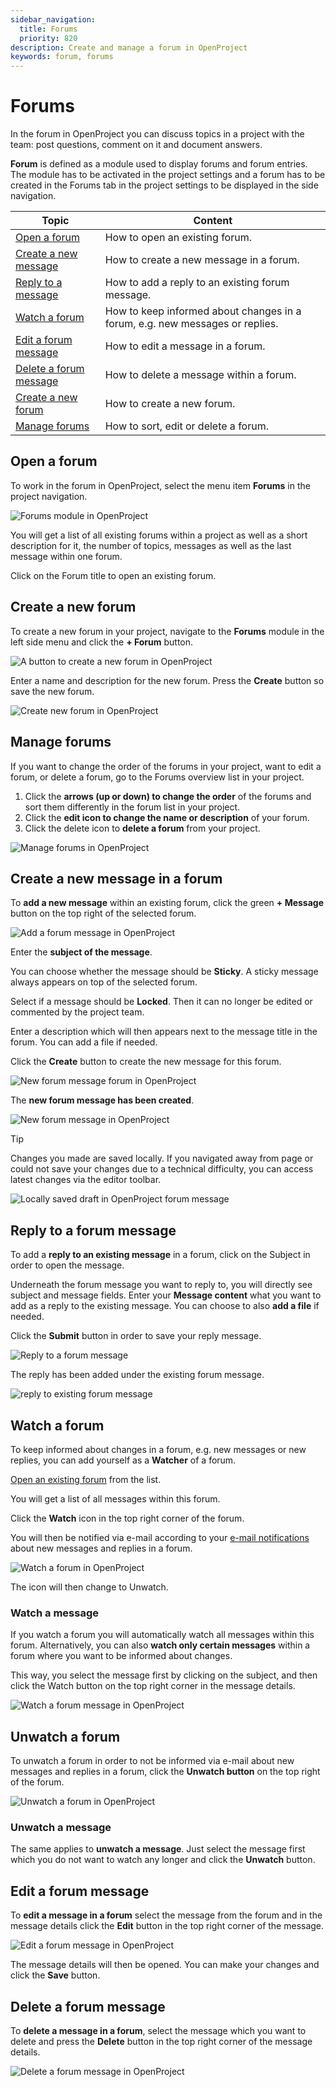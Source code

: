 ```yaml
---
sidebar_navigation:
  title: Forums
  priority: 820
description: Create and manage a forum in OpenProject
keywords: forum, forums
---
```


# Forums

In the forum in OpenProject you can discuss topics in a project with the team: post questions, comment on it and document answers.

<div class="glossary">

**Forum** is defined as a module used to display forums and forum entries. The module has to be activated in the project settings and a forum has to be created in the Forums tab in the project settings to be displayed in the side navigation.

</div>

| Topic                                                    | Content                                                                      |
|----------------------------------------------------------|------------------------------------------------------------------------------|
| [Open a forum](#open-a-forum)                            | How to open an existing forum.                                               |
| [Create a new message](#create-a-new-message-in-a-forum) | How to create a new message in a forum.                                      |
| [Reply to a message](#reply-to-a-forum-message)          | How to add a reply to an existing forum message.                             |
| [Watch a forum](#watch-a-forum)                          | How to keep informed about changes in a forum, e.g. new messages or replies. |
| [Edit a forum message](#edit-a-forum-message)            | How to edit a message in a forum.                                            |
| [Delete a forum message](#delete-a-forum-message)        | How to delete a message within a forum.                                      |
| [Create a new forum](#create-a-new-forum)                | How to create a new forum.                                                   |
| [Manage forums](#manage-forums)                          | How to sort, edit or delete a forum.                                         |

## Open a forum

To work in the forum in OpenProject, select the menu item **Forums** in the project navigation.

![Forums module in OpenProject](openproject_user_guide_forums_module.png)

You will get a list of all existing forums within a project as well as a short description for it, the number of topics, messages as well as the last message within one forum.

Click on the Forum title to open an existing forum.

## Create a new forum

To create a new forum in your project, navigate to the **Forums** module in the left side menu and click the **+ Forum** button.

![A button to create a new forum in OpenProject](openproject_user_guide_forums_module_new_forum.png)

Enter a name and description for the new forum. Press the **Create** button so save the new forum.

![Create new forum in OpenProject](openproject_user_guide_forums_new_forum_create_form.png)

## Manage forums

If you want to change the order of the forums in your project, want to edit a forum, or delete a forum, go to the Forums overview list in your project.

1. Click the **arrows (up or down) to change the order** of the forums and sort them differently in the forum list in your project.
2. Click the **edit icon to change the name or description** of your forum.
3. Click the delete icon to **delete a forum** from your project.

![Manage forums in OpenProject](openproject_user_guide_forums_manage.png)



## Create a new message in a forum

To **add a new message** within an existing forum, click the green **+ Message** button on the top right of the selected forum.

![Add a forum message in OpenProject ](openproject_user_guide_forums_single_forum.png)

Enter the **subject of the message**.

You can choose whether the message should be **Sticky**. A sticky message always appears on top of the selected forum.

Select if a message should be **Locked**. Then it can no longer be edited or commented by the project team.

Enter a description which will then appears next to the message title in the forum. You can add a file if needed.

Click the **Create** button to create the new message for this forum.

![New forum message forum in OpenProject](openproject_user_guide_forums_new_message.png)

The **new forum message has been created**.

![New forum message in OpenProject](openproject_user_guide_forums_new_message_created.png)

> [!TIP]
> Changes you made are saved locally. If you navigated away from page or  could not save your changes due to a technical difficulty, you can  access latest changes via the editor toolbar.

![Locally saved draft in OpenProject forum message](openproject_user_guide_forums_draft_saved_locally.png)

## Reply to a forum message

To add a **reply to an existing message** in a forum, click on the Subject in order to open the message.

Underneath the forum message you want to reply to, you will directly see subject and message fields. Enter your **Message content** what you want to add as a reply to the existing message. You can choose to also **add a file** if needed.

Click the **Submit** button in order to save your reply message.

![Reply to a forum message](openproject_user_guide_forums_reply_form.png)

The reply has been added under the existing forum message.

![reply to existing forum message](openproject_user_guide_forums_reply_saved.png)

## Watch a forum

To keep informed about changes in a forum, e.g. new messages or new replies, you can add yourself as a **Watcher** of a forum.

[Open an existing forum](#open-a-forum) from the list.

You will get a list of all messages within this forum.

Click the **Watch** icon in the top right corner of the forum.

You will then be notified via e-mail according to your [e-mail notifications](../../user-guide/account-settings/#notifications-settings) about new messages and replies in a forum.

![Watch a forum in OpenProject](openproject_user_guide_forums_watch.png)

The icon will then change to Unwatch.

### Watch a message

If you watch a forum you will automatically watch all messages within this forum. Alternatively, you can also **watch only certain messages** within a forum where you want to be informed about changes.

This way, you select the message first by clicking on the subject, and then click the Watch button on the top right corner in the message details.

![Watch a forum message in OpenProject](openproject_user_guide_forums_watch_message.png)

## Unwatch a forum

To unwatch a forum in order to not be informed via e-mail about new messages and replies in a forum, click the **Unwatch button** on the top right of the forum.

![Unwatch a forum in OpenProject](openproject_user_guide_forums_unwatch.png)

### Unwatch a message

The same applies to **unwatch a message**. Just select the message first which you do not want to watch any longer and click the **Unwatch** button.

## Edit a forum message

To **edit a message in a forum** select the message from the forum and in the message details click the **Edit** button in the top right corner of the message.

![Edit a forum message in OpenProject](openproject_user_guide_forums_edit_message_button.png)

The message details will then be opened. You can make your changes  and click the **Save** button.



## Delete a forum message

To **delete a message in a forum**, select the message which you want to delete and press the **Delete** button in the top right corner of the message details.

![Delete a forum message in OpenProject](openproject_user_guide_forums_delete_message.png)
